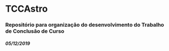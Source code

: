 # TCCAstro
### Repositório para organização do desenvolvimento do Trabalho de Conclusão de Curso
##### 05/12/2019
